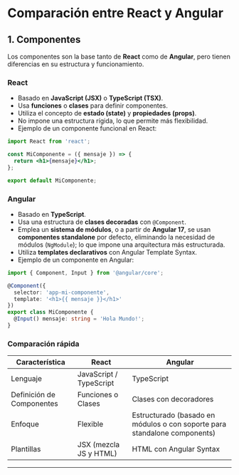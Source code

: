 # Comparación entre React y Angular

## 1. Componentes
Los componentes son la base tanto de **React** como de **Angular**, pero tienen diferencias en su estructura y funcionamiento.

### React
- Basado en **JavaScript (JSX)** o **TypeScript (TSX)**.
- Usa **funciones** o **clases** para definir componentes.
- Utiliza el concepto de **estado (state)** y **propiedades (props)**.
- No impone una estructura rígida, lo que permite más flexibilidad.
- Ejemplo de un componente funcional en React:

```jsx
import React from 'react';

const MiComponente = ({ mensaje }) => {
  return <h1>{mensaje}</h1>;
};

export default MiComponente;
```

### Angular
- Basado en **TypeScript**.
- Usa una estructura de **clases decoradas** con `@Component`.
- Emplea un **sistema de módulos**,  o a partir de **Angular 17**, se usan **componentes standalone** por defecto, eliminando la necesidad de módulos (`NgModule`); lo que impone una arquitectura más estructurada.
- Utiliza **templates declarativos** con Angular Template Syntax.
- Ejemplo de un componente en Angular:

```typescript
import { Component, Input } from '@angular/core';

@Component({
  selector: 'app-mi-componente',
  template: '<h1>{{ mensaje }}</h1>'
})
export class MiComponente {
  @Input() mensaje: string = 'Hola Mundo!';
}
```

### Comparación rápida
| Característica  | React  | Angular  |
|---------------|--------|---------|
| Lenguaje     | JavaScript / TypeScript | TypeScript |
| Definición de Componentes | Funciones o Clases | Clases con decoradores |
| Enfoque      | Flexible | Estructurado (basado en módulos o con soporte para standalone components) |
| Plantillas   | JSX (mezcla JS y HTML) | HTML con Angular Syntax |

---